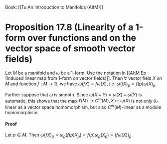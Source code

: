 Book: [[Tu An Introduction to Manifolds (AItM)]]
# Proposition 17.8 (Linearity of a 1-form over functions and on the vector space of smooth vector fields)
Let $M$ be a manifold and $\omega$ be a $1$-form.
Use the notation in [[AItM Ep (Induced linear map from 1-form on vector fields)]].
Then $\forall$ vector field $X$ on $M$ and function $f:M\to \mathbb{R}$, we have $\omega(fX)=f\omega(X)$, i.e. $\omega(fX)_{p}=f(p)\omega(X)_{p}$.

Further suppose that $\omega$ is smooth.
Since $\omega(X+Y)=\omega(X)+\omega(Y)$ is automatic, this shows that the map $\mathfrak{X}(M)\to C^{\infty}(M),X\mapsto \omega(X)$ is not only $\mathbb{R}$-linear as a vector space homomorphism, but also $C^{\infty}(M)$-linear as a module homomorphism
#### Proof
Let $p\in M$.
Then $\omega(fX)_{p}=\omega_{p}(f(p)X_{p})=f(p)\omega_{p}(X_{p})=(f\omega(X))_{p}$